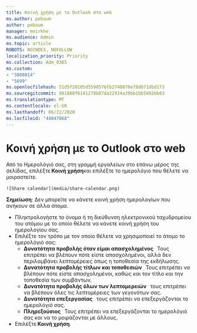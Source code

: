 ```yaml
---
title: Κοινή χρήση με το Outlook στο web
ms.author: pebaum
author: pebaum
manager: mnirkhe
ms.audience: Admin
ms.topic: article
ROBOTS: NOINDEX, NOFOLLOW
localization_priority: Priority
ms.collection: Adm_O365
ms.custom:
- "3800014"
- "5699"
ms.openlocfilehash: 51d5f20105d5598576fb2740070ef8d071dbd173
ms.sourcegitcommit: 981880f6141278b87da22924a39bb1bb5892bb83
ms.translationtype: MT
ms.contentlocale: el-GR
ms.lasthandoff: 06/22/2020
ms.locfileid: "44847068"
---
```

# <a name="sharing-with-outlook-on-the-web"></a>Κοινή χρήση με το Outlook στο web

Από το Ημερολόγιό σας, στη γραμμή εργαλείων στο επάνω μέρος της σελίδας, επιλέξτε **Κοινή χρήση**και επιλέξτε το ημερολόγιο που θέλετε να μοιραστείτε.

    ![Share calendar](media/share-calendar.png)

**Σημείωση**: Δεν μπορείτε να κάνετε κοινή χρήση ημερολογίων που ανήκουν σε άλλα άτομα.

- Πληκτρολογήστε το όνομα ή τη διεύθυνση ηλεκτρονικού ταχυδρομείου του ατόμου με το οποίο θέλετε να κάνετε κοινή χρήση του ημερολογίου σας.
- Επιλέξτε τον τρόπο με τον οποίο θέλετε να χρησιμοποιεί το άτομο το ημερολόγιό σας:
    - **Δυνατότητα προβολής όταν είμαι απασχολημένος**   Τους επιτρέπει να βλέπουν πότε είστε απασχολημένοι, αλλά δεν περιλαμβάνει λεπτομέρειες όπως η τοποθεσία της εκδήλωσης.
    - **Δυνατότητα προβολής τίτλων και τοποθεσιών**   Τους επιτρέπει να βλέπουν πότε είστε απασχολημένοι, καθώς και τον τίτλο και την τοποθεσία των συμβάντων.
    - **Δυνατότητα προβολής όλων των λεπτομερειών**   τους επιτρέπει να βλέπουν όλες τις λεπτομέρειες των γεγονότων σας.
    - **Δυνατότητα επεξεργασίας**   τους επιτρέπει να επεξεργάζονται το ημερολόγιό σας.
    - **Πληρεξούσιος**   Τους επιτρέπει να επεξεργάζονται το ημερολόγιό σας και να το μοιράζονται με άλλους.
- Επιλέξτε **Κοινή χρήση**.
